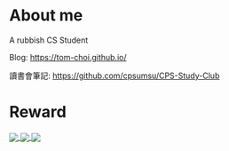 <!--
**tom-choi/tom-choi** is a ✨ _special_ ✨ repository because its `README.md` (this file) appears on your GitHub profile.

Here are some ideas to get you started:

- 🔭 I’m currently working on ...
- 🌱 I’m currently learning ...
- 👯 I’m looking to collaborate on ...
- 🤔 I’m looking for help with ...
- 💬 Ask me about ...
- 📫 How to reach me: ...
- 😄 Pronouns: ...
- ⚡ Fun fact: ...
-->

# About me #

A rubbish CS Student

Blog: https://tom-choi.github.io/

讀書會筆記: https://github.com/cpsumsu/CPS-Study-Club

# Reward #

<a href="https://github.com/ryo-ma/github-profile-trophy">
  <img align="center" src="https://github-profile-trophy.vercel.app/?username=tom-choi&theme=onedark" />
</a>

<a href="https://github.com/anuraghazra/github-readme-stats">
  <img align="center" src="https://github-readme-stats.vercel.app/api?username=tom-choi&count_private=true&theme=onedark" />
</a>

<a href="https://github.com/anuraghazra/github-readme-stats">
  <img align="center" src="https://github-readme-stats.vercel.app/api/top-langs/?username=tom-choi&layout=compact&theme=onedark&hide=jupyter%20notebook&langs_count=8" />
</a>
